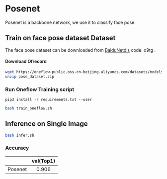 # Posenet

Posenet is a backbone network, we use it to classify face pose.

## Train on face pose dataset Dataset
The face pose dataset can be downloaded from [BaiduNetdis](https://pan.baidu.com/s/1KbrMUrUIS_cCzpDgdgjMRQ) code: o9tg .

#### Download Ofrecord

```bash
wget https://oneflow-public.oss-cn-beijing.aliyuncs.com/datasets/models/pose/pose_dataset.zip
unzip pose_dataset.zip
```

### Run Oneflow Training script

```
pip3 install -r requirements.txt --user
```

```bash
bash train_oneflow.sh
```
## Inference on Single Image

```bash
bash infer.sh
```

### Accuracy
|         | val(Top1) |
| :-----: | :-----------------: |
| Posenet  |        0.906        |
